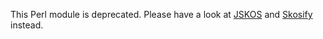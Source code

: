 This Perl module is deprecated. Please have a look at [JSKOS](http://gbv.github.io/jskos/) and [Skosify](https://github.com/NatLibFi/Skosify) instead.
